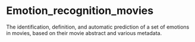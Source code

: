 # Emotion_recognition_movies
The identification, definition, and automatic prediction of a set of emotions in movies, based on their movie abstract and various metadata.
